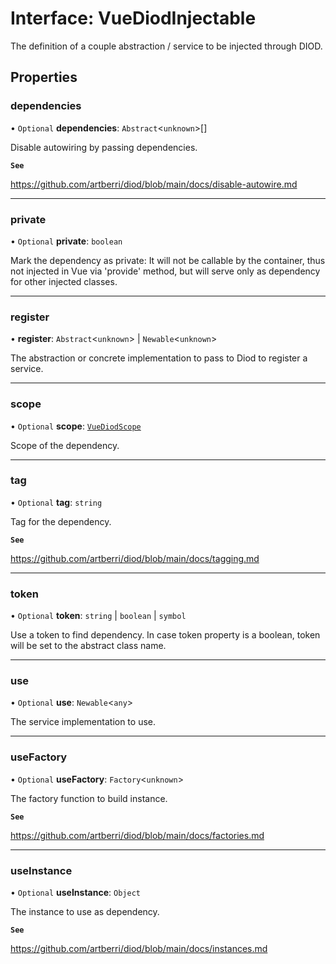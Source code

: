 # Interface: VueDiodInjectable

The definition of a couple abstraction / service to be
injected through DIOD.

## Properties

### dependencies

• `Optional` **dependencies**: `Abstract`<`unknown`\>[]

Disable autowiring by passing dependencies.

**`See`**

https://github.com/artberri/diod/blob/main/docs/disable-autowire.md

___

### private

• `Optional` **private**: `boolean`

Mark the dependency as private: It will not be callable by the container,
thus not injected in Vue via 'provide' method, but will serve only as
dependency for other injected classes.

___

### register

• **register**: `Abstract`<`unknown`\> \| `Newable`<`unknown`\>

The abstraction or concrete implementation
to pass to Diod to register a service.

___

### scope

• `Optional` **scope**: [`VueDiodScope`](../enums/VueDiodScope.md)

Scope of the dependency.

___

### tag

• `Optional` **tag**: `string`

Tag for the dependency.

**`See`**

https://github.com/artberri/diod/blob/main/docs/tagging.md

___

### token

• `Optional` **token**: `string` \| `boolean` \| `symbol`

Use a token to find dependency.
In case token property is a boolean, token will be set to the
abstract class name.

___

### use

• `Optional` **use**: `Newable`<`any`\>

The service implementation to use.

___

### useFactory

• `Optional` **useFactory**: `Factory`<`unknown`\>

The factory function to build instance.

**`See`**

https://github.com/artberri/diod/blob/main/docs/factories.md

___

### useInstance

• `Optional` **useInstance**: `Object`

The instance to use as dependency.

**`See`**

https://github.com/artberri/diod/blob/main/docs/instances.md
